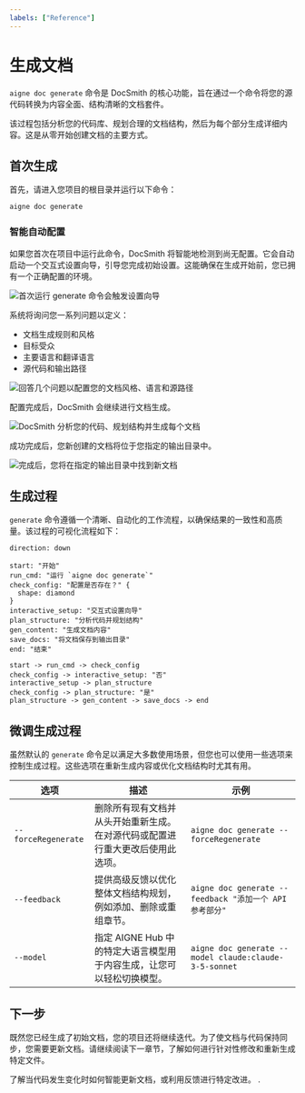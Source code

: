 ```yaml
---
labels: ["Reference"]
---
```


# 生成文档

`aigne doc generate` 命令是 DocSmith 的核心功能，旨在通过一个命令将您的源代码转换为内容全面、结构清晰的文档套件。

该过程包括分析您的代码库、规划合理的文档结构，然后为每个部分生成详细内容。这是从零开始创建文档的主要方式。

## 首次生成

首先，请进入您项目的根目录并运行以下命令：

```bash
aigne doc generate
```

### 智能自动配置

如果您首次在项目中运行此命令，DocSmith 将智能地检测到尚无配置。它会自动启动一个交互式设置向导，引导您完成初始设置。这能确保在生成开始前，您已拥有一个正确配置的环境。

![首次运行 generate 命令会触发设置向导](https://docsmith.aigne.io/image-bin/uploads/0c45a32667c5250e54194a61d9495965.png)

系统将询问您一系列问题以定义：
- 文档生成规则和风格
- 目标受众
- 主要语言和翻译语言
- 源代码和输出路径

![回答几个问题以配置您的文档风格、语言和源路径](https://docsmith.aigne.io/image-bin/uploads/fbedbfa256036ad6375a6c18047a75ad.png)

配置完成后，DocSmith 会继续进行文档生成。

![DocSmith 分析您的代码、规划结构并生成每个文档](https://docsmith.aigne.io/image-bin/uploads/d0766c19380a02eb8a6f8ce86a838849.png)

成功完成后，您新创建的文档将位于您指定的输出目录中。

![完成后，您将在指定的输出目录中找到新文档](https://docsmith.aigne.io/image-bin/uploads/0967443611408ad9d0042793d590b8fd.png)

## 生成过程

`generate` 命令遵循一个清晰、自动化的工作流程，以确保结果的一致性和高质量。该过程的可视化流程如下：

```d2
direction: down

start: "开始"
run_cmd: "运行 `aigne doc generate`"
check_config: "配置是否存在？" {
  shape: diamond
}
interactive_setup: "交互式设置向导"
plan_structure: "分析代码并规划结构"
gen_content: "生成文档内容"
save_docs: "将文档保存到输出目录"
end: "结束"

start -> run_cmd -> check_config
check_config -> interactive_setup: "否"
interactive_setup -> plan_structure
check_config -> plan_structure: "是"
plan_structure -> gen_content -> save_docs -> end
```

## 微调生成过程

虽然默认的 `generate` 命令足以满足大多数使用场景，但您也可以使用一些选项来控制生成过程。这些选项在重新生成内容或优化文档结构时尤其有用。

| 选项              | 描述                                                                                                                             | 示例                                                              | 
|---------------------|------------------------------------------------------------------------------------------------------------------------------------------|----------------------------------------------------------------------|
| `--forceRegenerate` | 删除所有现有文档并从头开始重新生成。在对源代码或配置进行重大更改后使用此选项。                                                           | `aigne doc generate --forceRegenerate`                                 |
| `--feedback`        | 提供高级反馈以优化整体文档结构规划，例如添加、删除或重组章节。                                                                           | `aigne doc generate --feedback "添加一个 API 参考部分"`         |
| `--model`           | 指定 AIGNE Hub 中的特定大语言模型用于内容生成，让您可以轻松切换模型。                                                                      | `aigne doc generate --model claude:claude-3-5-sonnet`                |

## 下一步

既然您已经生成了初始文档，您的项目还将继续迭代。为了使文档与代码保持同步，您需要更新文档。请继续阅读下一章节，了解如何进行针对性修改和重新生成特定文件。

<x-card data-title="更新和优化" data-icon="lucide:file-edit" data-href="/features/update-and-refine">
  了解当代码发生变化时如何智能更新文档，或利用反馈进行特定改进。
</x-card>.